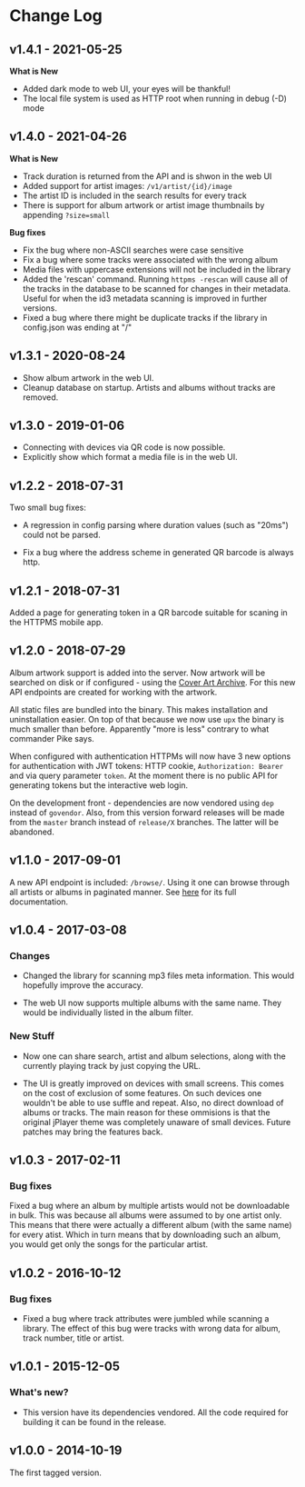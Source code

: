 # Change Log

## v1.4.1 - 2021-05-25

**What is New**

* Added dark mode to web UI, your eyes will be thankful!
* The local file system is used as HTTP root when running in debug (-D) mode

## v1.4.0 - 2021-04-26

**What is New**

* Track duration is returned from the API and is shwon in the web UI
* Added support for artist images: `/v1/artist/{id}/image`
* The artist ID is included in the search results for every track
* There is support for album artwork or artist image thumbnails by appending `?size=small`

**Bug fixes**

* Fix the bug where non-ASCII searches were case sensitive
* Fix a bug where some tracks were associated with the wrong album
* Media files with uppercase extensions will not be included in the library
* Added the 'rescan' command. Running `httpms -rescan` will cause all of the tracks in the database to be scanned for changes in their metadata. Useful for when the id3 metadata scanning is improved in further versions.
* Fixed a bug where there might be duplicate tracks if the library in config.json was ending at "/"

## v1.3.1 - 2020-08-24

* Show album artwork in the web UI.
* Cleanup database on startup. Artists and albums without tracks are removed.

## v1.3.0 - 2019-01-06

* Connecting with devices via QR code is now possible.
* Explicitly show which format a media file is in the web UI.

## v1.2.2 - 2018-07-31

Two small bug fixes:

* A regression in config parsing where duration values (such as "20ms") could not be parsed.

* Fix a bug where the address scheme in generated QR barcode is always http.

## v1.2.1 - 2018-07-31

Added a page for generating token in a QR barcode suitable for scaning in the HTTPMS mobile app.

## v1.2.0 - 2018-07-29

Album artwork support is added into the server. Now artwork will be searched on disk or if configured - using the [Cover Art Archive](https://musicbrainz.org/doc/Cover_Art_Archive/). For this new API endpoints are created for working with the artwork.

All static files are bundled into the binary. This makes installation and uninstallation easier. On top of that because we now use `upx` the binary is much smaller than before. Apparently "more is less" contrary to what commander Pike says.

When configured with authentication HTTPMs will now have 3 new options for authentication with JWT tokens: HTTP cookie, `Authorization: Bearer` and via query parameter `token`. At the moment there is no public API for generating tokens but the interactive web login.

On the development front - dependencies are now vendored using `dep` instead of `govendor`. Also, from this version forward releases will be made from the `master` branch instead of `release/X` branches. The latter will be abandoned.

## v1.1.0 - 2017-09-01

A new API endpoint is included: `/browse/`. Using it one can browse through all artists or albums in paginated manner. See [here](README.md#browse) for its full documentation.

## v1.0.4 - 2017-03-08

### Changes

* Changed the library for scanning mp3 files meta information. This would hopefully improve the accuracy.

* The web UI now supports multiple albums with the same name. They would be individually listed in the album filter.

### New Stuff

* Now one can share search, artist and album selections, along with the currently playing track by just copying the URL.

* The UI is greatly improved on devices with small screens. This comes on the cost of exclusion of some features. On such devices one wouldn't be able to use suffle and repeat. Also, no direct download of albums or tracks. The main reason for these ommisions is that the original jPlayer theme was completely unaware of small devices. Future patches may bring the features back.

## v1.0.3 - 2017-02-11

### Bug fixes

Fixed a bug where an album by multiple artists would not be downloadable in bulk. This was because all albums were assumed to by one artist only. This means that there were actually a different album (with the same name) for every atist. Which in turn means that by downloading such an album, you would get only the songs for the particular artist.

## v1.0.2 - 2016-10-12

### Bug fixes

* Fixed a bug where track attributes were jumbled while scanning a library. The effect of this bug were tracks with wrong data for album, track number, title or artist.

## v1.0.1 - 2015-12-05

### What's new?

* This version have its dependencies vendored. All the code required for building it can be found in the release.

## v1.0.0 - 2014-10-19

The first tagged version.
